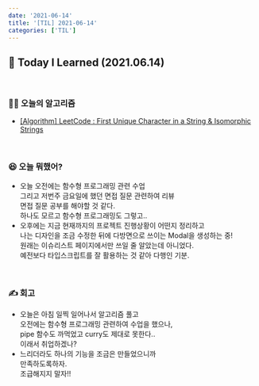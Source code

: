 ```yaml
---
date: '2021-06-14'
title: '[TIL] 2021-06-14'
categories: ['TIL']
---
```


## 🚀 Today I Learned (2021.06.14)

<br/>

### **👨‍💻 오늘의 알고리즘**

-   [[Algorithm] LeetCode : First Unique Character in a String & Isomorphic Strings](https://17-sss.github.io/2021-06-14-First_Unique_Character_in_a_String,_Isomorphic_Strings)

<br/>

### **😆 오늘 뭐했어?**

-   오늘 오전에는 함수형 프로그래밍 관련 수업  
    그리고 저번주 금요일에 했던 면접 질문 관련하여 리뷰  
    면접 질문 공부를 해야할 것 같다.  
    하나도 모르고 함수형 프로그래밍도 그렇고..
-   오후에는 지금 현재까지의 프로젝트 진행상황이 어떤지 정리하고  
    나는 디자인을 조금 수정한 뒤에 다방면으로 쓰이는 Modal을 생성하는 중!  
    원래는 이슈리스트 페이지에서만 쓰일 줄 알았는데 아니었다.  
    예전보다 타입스크립트를 잘 활용하는 것 같아 다행인 기분.

<br/>

### **✍️ 회고**

-   오늘은 아침 일찍 일어나서 알고리즘 풀고  
    오전에는 함수형 프로그래밍 관련하여 수업을 했으나,  
    pipe 함수도 까먹었고 curry도 제대로 못한다..  
    이래서 취업하겠나?
-   느리더라도 하나의 기능을 조금은 만들었으니까  
    만족하도록하자.  
    조급해지지 말자!!
